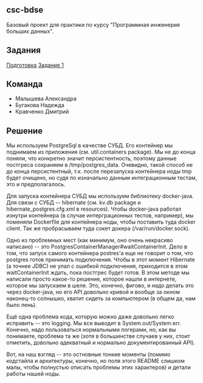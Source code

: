 ## csc-bdse
Базовый проект для практики по курсу "Программная инженерия больших данных".

## Задания
[Подготовка](INSTALL.md)
[Задание 1](TASK1.md)

## Команда
- Малышева Александра
- Бугакова Надежда
- Кравченко Дмитрий

## Решение

Мы используем PostgreSql в качестве СУБД. Его контейнер мы поднимаем из приложения (см. util.containers package).
Мы не до конца поняли, что конкретно значит персистентность, поэтому данные постгреса сохраняем в /tmp/postgres_data.
Очевидно, такой способ не до конца персистентный, т.к. после перезапуска контейнера ноды tmp будет очищено, но судя
по изначально данным интеграционным тестам, это и предполагалось.

Для запуска контейнера СУБД мы используем библиотеку docker-java. Для связи с СУБД -- hibernate (см. kv.db package и
hibernate_postgres.cfg.xml в resources).
Чтобы docker-java работал изнутри контейнера (в случае интерграционных тестов, например), мы поменяли Dockerfile
для контейнера ноды, чтобы поставить туда docker client. Так же пробрасываем туда сокет докера (/var/run/docker.sock).

Одно из проблемных мест (как минимум, оно очень некрасиво написано) -- это PostgresContainerManager#waitContainerInit.
Дело в том, что запуск самого контейнера postres'a еще не говорит о том, что postgres готов принимать подключения.
Чтобы в этот момент Hibernate (а точнее JDBC) не упал с ошибкой подключения, приходится в этом waitContainerInit ждать,
пока постгрес будет готов. В этом методе мы написали просто какое-то решение, которое нашли в интернете, которое мы
запускаем в шеле. Это, конечно, фигово, и надо делать это через docker-java, но его API довольно кривой и вообще за
окном наконец-то солнышко, хватит сидеть за компьютером (в общем да, нам было лень).

Ещё одна проблема кода, которую можно даже довольно легко исправить -- это logging. Мы все выводит в System.out/System.err.
Конечно, надо пользоваться нормальными логерами, но, как вы понимаете, проблема та же (хотя в большинстве случаев у них, стоит отметить,
довольно адекватный и нормально документированный API).

Вот, на наш взгляд -- это остновные тонкие моменты (помимо кодстайла и архитектуры, конечно, но поля этого README слишком
малы, чтобы полнустью описать проблемы этих характеров) и детали работы нашей ноды.
